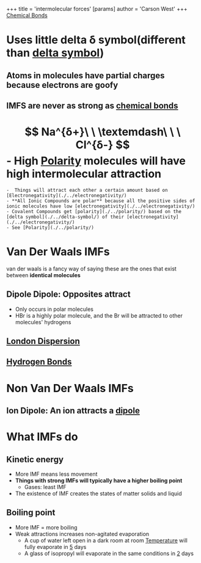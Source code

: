 +++
 title = 'intermolecular forces'
[params]
	author = 'Carson West'
+++
[Chemical Bonds](./../chemical-bonds/)
# Uses little delta δ symbol(different than [delta symbol](./../delta-symbol/))

## Atoms in molecules have partial charges because electrons are goofy 
## IMFS are never as strong as [chemical bonds](./../chemical-bonds/)
#  $$ Na^{δ+}\ \ \textemdash\ \ \ Cl^{δ-} $$  - High [Polarity](./../polarity/) molecules will have high intermolecular attraction 
	-  Things will attract each other a certain amount based on [Electronegativity](./../electronegativity/)
	- **All Ionic Compounds are polar** because all the positive sides of ionic molecules have low [electronegativity](./../electronegativity/)
	- Covalent Compounds get [polarity](./../polarity/) based on the [delta symbol](./../delta-symbol/) of their [electronegativity](./../electronegativity/)
	- See [Polarity](./../polarity/)


# Van Der Waals IMFs
van der waals is a fancy way of saying these are the ones that exist between **identical molecules**
## Dipole Dipole: Opposites attract
- Only occurs in polar molecules
- HBr is a highly polar molecule, and the Br will be attracted to other molecules' hydrogens
## [London Dispersion](./../london-dispersion/)
## [Hydrogen Bonds](./../hydrogen-bonds/)
# Non Van Der Waals IMFs
## Ion Dipole: An ion attracts a [dipole](./../dipole/)

# What IMFs do
## Kinetic energy
- More IMF means less movement
- **Things with strong IMFs will typically have a higher boiling point**
	- Gases: least IMF
- The existence of IMF creates the states of matter solids and liquid
## Boiling point
- More IMF = more boiling
- Weak attractions increases non-agitated evaporation
	- A cup of water left open in a dark room at room [Temperature](./../temperature/) will fully evaporate in [5](./../5/) days
	- A glass of isopropyl will evaporate in the same conditions in [2](./../2/) days